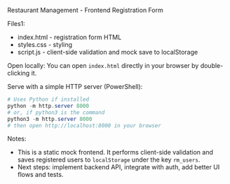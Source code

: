 Restaurant Management - Frontend Registration Form

Files1:
- index.html - registration form HTML
- styles.css - styling
- script.js - client-side validation and mock save to localStorage

Open locally:
You can open `index.html` directly in your browser by double-clicking it.

Serve with a simple HTTP server (PowerShell):

```powershell
# Uses Python if installed
python -m http.server 8000
# or, if python3 is the command
python3 -m http.server 8000
# then open http://localhost:8000 in your browser
```

Notes:
- This is a static mock frontend. It performs client-side validation and saves registered users to `localStorage` under the key `rm_users`.
- Next steps: implement backend API, integrate with auth, add better UI flows and tests.